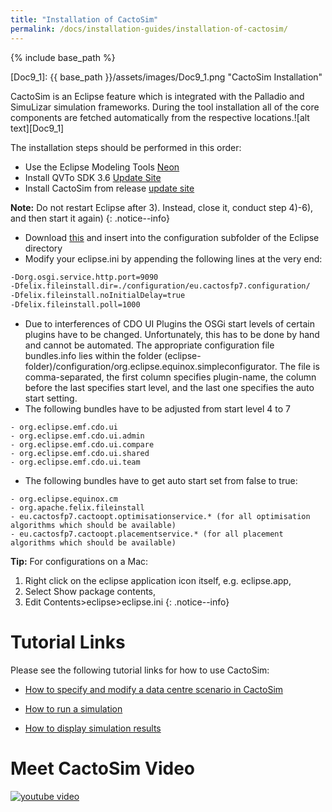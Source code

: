 ```yaml
---
title: "Installation of CactoSim"
permalink: /docs/installation-guides/installation-of-cactosim/
---
```


{% include base_path %}

[Doc9_1]: {{ base_path }}/assets/images/Doc9_1.png "CactoSim Installation"

CactoSim is an Eclipse feature which is integrated with the Palladio and SimuLizar simulation frameworks. During the tool installation all of the core components are fetched automatically from the respective locations.![alt text][Doc9_1]

The installation steps should be performed in this order:

- Use the Eclipse Modeling Tools [Neon](http://www.eclipse.org/downloads/)
- Install QVTo SDK 3.6 [Update Site](http://download.eclipse.org/mmt/qvto/updates/releases/3.6.0/)
- Install CactoSim from release [update site](https://sdqweb.ipd.kit.edu/eclipse/cactos/cactosim/releases/latest/)

**Note:**
Do not restart Eclipse after 3). Instead, close it, conduct step 4)-6), and then start it again)
{: .notice--info}

- Download [this](https://anonymous:anonymous@svn.fzi.de/svn/cactos/code/integration/trunk/eu.cactosfp7.configuration/) and insert into the configuration subfolder of the Eclipse directory
- Modify your eclipse.ini by appending the following lines at the very end:

```sh
-Dorg.osgi.service.http.port=9090
-Dfelix.fileinstall.dir=./configuration/eu.cactosfp7.configuration/
-Dfelix.fileinstall.noInitialDelay=true
-Dfelix.fileinstall.poll=1000
```

- Due to interferences of CDO UI Plugins the OSGi start levels of certain plugins have to be changed. Unfortunately, this has to be done by hand and cannot be automated. The appropriate configuration file bundles.info lies within the folder (eclipse-folder)/configuration/org.eclipse.equinox.simpleconfigurator. The file is comma-separated, the first column specifies plugin-name, the column before the last specifies start level, and the last one specifies the auto start setting.
- The following bundles have to be adjusted from start level 4 to 7

```
- org.eclipse.emf.cdo.ui 
- org.eclipse.emf.cdo.ui.admin
- org.eclipse.emf.cdo.ui.compare
- org.eclipse.emf.cdo.ui.shared
- org.eclipse.emf.cdo.ui.team
```

- The following bundles have to get auto start set from false to true:

```
- org.eclipse.equinox.cm
- org.apache.felix.fileinstall
- eu.cactosfp7.cactoopt.optimisationservice.* (for all optimisation algorithms which should be available)
- eu.cactosfp7.cactoopt.placementservice.* (for all placement algorithms which should be available)
```

**Tip:** For configurations on a Mac:
 1. Right click on the eclipse application icon itself, e.g. eclipse.app, 
 2. Select Show package contents, 
 3. Edit Contents>eclipse>eclipse.ini
{: .notice--info}

# Tutorial Links

Please see the following tutorial links for how to use CactoSim:

- [How to specify and modify a data centre scenario in CactoSim](https://cactos.github.io/docs/tutorials/cactosim-specify-and-modify-a-data-centre-scenario/)

- [How to run a simulation](https://cactos.github.io/docs/tutorials/cactosim-run-a-simulation/)

- [How to display simulation results](https://cactos.github.io/docs/tutorials/cactosim-display-simulation-results/)

# Meet CactoSim Video
[![youtube video](https://cactos.github.io/assets/images/Doc9_2.PNG)](https://www.youtube.com/watch?v=Ah6uW1kfjkA)



